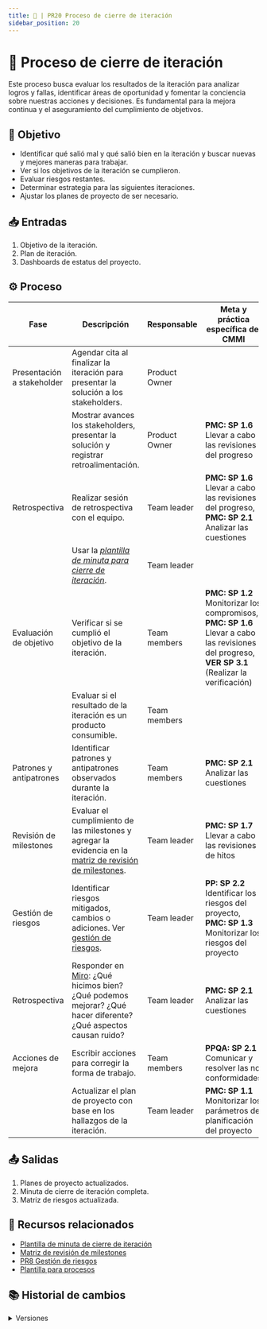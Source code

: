 ```yaml
---
title: 🦑 | PR20 Proceso de cierre de iteración
sidebar_position: 20
---
```


# 🦑 Proceso de cierre de iteración

Este proceso busca evaluar los resultados de la iteración para analizar logros y fallas, identificar áreas de oportunidad y fomentar la conciencia sobre nuestras acciones y decisiones. Es fundamental para la mejora continua y el aseguramiento del cumplimiento de objetivos.

## 🎯 Objetivo

- Identificar qué salió mal y qué salió bien en la iteración y buscar nuevas y mejores maneras para trabajar.
- Ver si los objetivos de la iteración se cumplieron.
- Evaluar riesgos restantes.
- Determinar estrategia para las siguientes iteraciones.
- Ajustar los planes de proyecto de ser necesario.

## 📥 Entradas

1. Objetivo de la iteración.
2. Plan de iteración.
3. Dashboards de estatus del proyecto.

## ⚙️ Proceso

| Fase                       | Descripción                                                                                                                                                                                                      | Responsable   | Meta y práctica específica del CMMI                                                                       |
| -------------------------- | ---------------------------------------------------------------------------------------------------------------------------------------------------------------------------------------------------------------- | ------------- | --------------------------------------------------------------------------------------------------------- |
| Presentación a stakeholder | Agendar cita al finalizar la iteración para presentar la solución a los stakeholders.                                                                                                                            | Product Owner |                                                                                                           |
|                            | Mostrar avances los stakeholders, presentar la solución y registrar retroalimentación.                                                                                                                           | Product Owner | **PMC: SP 1.6** Llevar a cabo las revisiones del progreso                                                 |
| Retrospectiva              | Realizar sesión de retrospectiva con el equipo.                                                                                                                                                                  | Team leader   | **PMC: SP 1.6** Llevar a cabo las revisiones del progreso, <br/>**PMC: SP 2.1** Analizar las cuestiones   |
|                            | Usar la _[plantilla de minuta para cierre de iteración](https://docs.google.com/document/d/1p4Vs9uLDJbLrukanRDvZcnA1uJzysstMTKZe_ogMffc/edit?usp=sharing)_.                                                      | Team leader   |                                                                                                           |
| Evaluación de objetivo     | Verificar si se cumplió el objetivo de la iteración.                                                                                                                                                             | Team members  | **PMC: SP 1.2** Monitorizar los compromisos, **PMC: SP 1.6** Llevar a cabo las revisiones del progreso, **VER SP 3.1** (Realizar la verificación)    |
|                            | Evaluar si el resultado de la iteración es un producto consumible.                                                                                                                                               | Team members  |                                                                                                           |
| Patrones y antipatrones    | Identificar patrones y antipatrones observados durante la iteración.                                                                                                                                             | Team members  | **PMC: SP 2.1** Analizar las cuestiones                                                                   |
| Revisión de milestones     | Evaluar el cumplimiento de las milestones y agregar la evidencia en la [matriz de revisión de milestones](https://docs.google.com/spreadsheets/d/1ei3juQH-EVJTkKWWUHFywdmhfqlrlX1b6sznvBgwdJc/edit?usp=sharing). | Team leader   | **PMC: SP 1.7** Llevar a cabo las revisiones de hitos                                                     |
| Gestión de riesgos         | Identificar riesgos mitigados, cambios o adiciones. Ver [gestión de riesgos](https://codeandco-wiki.netlify.app/docs/procesos/PR8-gestion-riesgos).                                                              | Team leader   | **PP: SP 2.2** Identificar los riesgos del proyecto, **PMC: SP 1.3** Monitorizar los riesgos del proyecto |
| Retrospectiva              | Responder en [Miro](https://miro.com/app/board/uXjVLiydTOA=/): ¿Qué hicimos bien? ¿Qué podemos mejorar? ¿Qué hacer diferente? ¿Qué aspectos causan ruido?                                                        | Team leader   | **PMC: SP 2.1** Analizar las cuestiones                                                                   |
| Acciones de mejora         | Escribir acciones para corregir la forma de trabajo.                                                                                                                                                             | Team members  | **PPQA: SP 2.1** Comunicar y resolver las no conformidades                                                |
|                            | Actualizar el plan de proyecto con base en los hallazgos de la iteración.                                                                                                                                        | Team leader   | **PMC: SP 1.1** Monitorizar los parámetros de planificación del proyecto                                  |

## 📤 Salidas

1. Planes de proyecto actualizados.
2. Minuta de cierre de iteración completa.
3. Matriz de riesgos actualizada.

## 📎 Recursos relacionados

- [Plantilla de minuta de cierre de iteración](https://docs.google.com/document/d/1p4Vs9uLDJbLrukanRDvZcnA1uJzysstMTKZe_ogMffc/edit?usp=sharing)
- [Matriz de revisión de milestones](https://docs.google.com/spreadsheets/d/1ei3juQH-EVJTkKWWUHFywdmhfqlrlX1b6sznvBgwdJc/edit?usp=sharing)
- [PR8 Gestión de riesgos](/docs/procesos/PR8-gestion-riesgos)
- [Plantilla para procesos](/docs/next/plantillas/plantilla-procesos)

## 📚 Historial de cambios

<details>
  <summary>Versiones</summary>
  | **Versión** | **Descripción**                              | **Fecha**  | **Colaborador**     |
  | ------------------- | -------------------------------------------- | ---------- | ------------------- |
  | **1.0.0**           | Creación del proceso de cierre de iteración. | 25/04/2025 | Valeria Zúñiga      |
  | **1.0.1**           | Corrección de VER 3.1. | 26/05/2025 | Daniel Contreras, Miguel Angel Uribe      |
</details>
